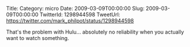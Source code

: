 Title: 
Category: micro
Date: 2009-03-09T00:00:00
Slug: 2009-03-09T00:00:00
TwitterId: 1298944598
TweetUrl: https://twitter.com/mark_philpot/status/1298944598

That's the problem with Hulu... absolutely no reliability when you actually want to watch something.
